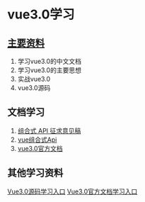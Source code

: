 # vue3.0学习

## [主要资料](https://vue3js.cn/)

1. 学习vue3.0的中文文档
2. 学习vue3.0的主要思想
3. 实战vue3.0
4. vue3.0源码

## 文档学习

1. [组合式 API 征求意见稿](https://vue3js.cn/vue-composition/)
2. [vue组合式Api](https://vue3js.cn/vue-composition-api/#setup)
3. [vue3.0官方文档](https://vue3js.cn/docs/zh/guide/introduction.html)

## 其他学习资料

[Vue3.0源码学习入口](https://vue3js.cn/start/)
[Vue3.0官方文档学习入口](https://vue3js.cn/docs/zh/guide/migration/introduction.html)
